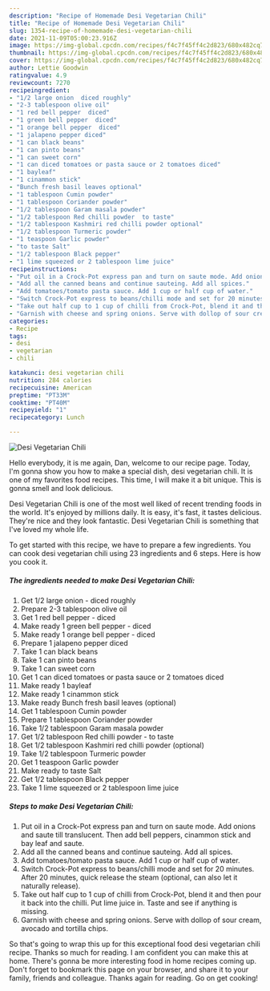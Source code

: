 ```yaml
---
description: "Recipe of Homemade Desi Vegetarian Chili"
title: "Recipe of Homemade Desi Vegetarian Chili"
slug: 1354-recipe-of-homemade-desi-vegetarian-chili
date: 2021-11-09T05:00:23.916Z
image: https://img-global.cpcdn.com/recipes/f4c7f45ff4c2d823/680x482cq70/desi-vegetarian-chili-recipe-main-photo.jpg
thumbnail: https://img-global.cpcdn.com/recipes/f4c7f45ff4c2d823/680x482cq70/desi-vegetarian-chili-recipe-main-photo.jpg
cover: https://img-global.cpcdn.com/recipes/f4c7f45ff4c2d823/680x482cq70/desi-vegetarian-chili-recipe-main-photo.jpg
author: Lettie Goodwin
ratingvalue: 4.9
reviewcount: 7270
recipeingredient:
- "1/2 large onion  diced roughly"
- "2-3 tablespoon olive oil"
- "1 red bell pepper  diced"
- "1 green bell pepper  diced"
- "1 orange bell pepper  diced"
- "1 jalapeno pepper diced"
- "1 can black beans"
- "1 can pinto beans"
- "1 can sweet corn"
- "1 can diced tomatoes or pasta sauce or 2 tomatoes diced"
- "1 bayleaf"
- "1 cinammon stick"
- "Bunch fresh basil leaves optional"
- "1 tablespoon Cumin powder"
- "1 tablespoon Coriander powder"
- "1/2 tablespoon Garam masala powder"
- "1/2 tablespoon Red chilli powder  to taste"
- "1/2 tablespoon Kashmiri red chilli powder optional"
- "1/2 tablespoon Turmeric powder"
- "1 teaspoon Garlic powder"
- "to taste Salt"
- "1/2 tablespoon Black pepper"
- "1 lime squeezed or 2 tablespoon lime juice"
recipeinstructions:
- "Put oil in a Crock-Pot express pan and turn on saute mode. Add onions and saute till translucent. Then add bell peppers, cinammon stick and bay leaf and saute."
- "Add all the canned beans and continue sauteing. Add all spices."
- "Add tomatoes/tomato pasta sauce. Add 1 cup or half cup of water."
- "Switch Crock-Pot express to beans/chilli mode and set for 20 minutes. After 20 minutes, quick release the steam (optional, can also let it naturally release)."
- "Take out half cup to 1 cup of chilli from Crock-Pot, blend it and then pour it back into the chilli. Put lime juice in. Taste and see if anything is missing."
- "Garnish with cheese and spring onions. Serve with dollop of sour cream, avocado and tortilla chips."
categories:
- Recipe
tags:
- desi
- vegetarian
- chili

katakunci: desi vegetarian chili 
nutrition: 284 calories
recipecuisine: American
preptime: "PT33M"
cooktime: "PT40M"
recipeyield: "1"
recipecategory: Lunch

---
```



![Desi Vegetarian Chili](https://img-global.cpcdn.com/recipes/f4c7f45ff4c2d823/680x482cq70/desi-vegetarian-chili-recipe-main-photo.jpg)

Hello everybody, it is me again, Dan, welcome to our recipe page. Today, I'm gonna show you how to make a special dish, desi vegetarian chili. It is one of my favorites food recipes. This time, I will make it a bit unique. This is gonna smell and look delicious.

Desi Vegetarian Chili is one of the most well liked of recent trending foods in the world. It's enjoyed by millions daily. It is easy, it's fast, it tastes delicious. They're nice and they look fantastic. Desi Vegetarian Chili is something that I've loved my whole life.




To get started with this recipe, we have to prepare a few ingredients. You can cook desi vegetarian chili using 23 ingredients and 6 steps. Here is how you cook it.

<!--inarticleads1-->

##### The ingredients needed to make Desi Vegetarian Chili:

1. Get 1/2 large onion - diced roughly
1. Prepare 2-3 tablespoon olive oil
1. Get 1 red bell pepper - diced
1. Make ready 1 green bell pepper - diced
1. Make ready 1 orange bell pepper - diced
1. Prepare 1 jalapeno pepper diced
1. Take 1 can black beans
1. Take 1 can pinto beans
1. Take 1 can sweet corn
1. Get 1 can diced tomatoes or pasta sauce or 2 tomatoes diced
1. Make ready 1 bayleaf
1. Make ready 1 cinammon stick
1. Make ready Bunch fresh basil leaves (optional)
1. Get 1 tablespoon Cumin powder
1. Prepare 1 tablespoon Coriander powder
1. Take 1/2 tablespoon Garam masala powder
1. Get 1/2 tablespoon Red chilli powder - to taste
1. Get 1/2 tablespoon Kashmiri red chilli powder (optional)
1. Take 1/2 tablespoon Turmeric powder
1. Get 1 teaspoon Garlic powder
1. Make ready to taste Salt
1. Get 1/2 tablespoon Black pepper
1. Take 1 lime squeezed or 2 tablespoon lime juice




<!--inarticleads2-->

##### Steps to make Desi Vegetarian Chili:

1. Put oil in a Crock-Pot express pan and turn on saute mode. Add onions and saute till translucent. Then add bell peppers, cinammon stick and bay leaf and saute.
1. Add all the canned beans and continue sauteing. Add all spices.
1. Add tomatoes/tomato pasta sauce. Add 1 cup or half cup of water.
1. Switch Crock-Pot express to beans/chilli mode and set for 20 minutes. After 20 minutes, quick release the steam (optional, can also let it naturally release).
1. Take out half cup to 1 cup of chilli from Crock-Pot, blend it and then pour it back into the chilli. Put lime juice in. Taste and see if anything is missing.
1. Garnish with cheese and spring onions. Serve with dollop of sour cream, avocado and tortilla chips.




So that's going to wrap this up for this exceptional food desi vegetarian chili recipe. Thanks so much for reading. I am confident you can make this at home. There's gonna be more interesting food in home recipes coming up. Don't forget to bookmark this page on your browser, and share it to your family, friends and colleague. Thanks again for reading. Go on get cooking!
